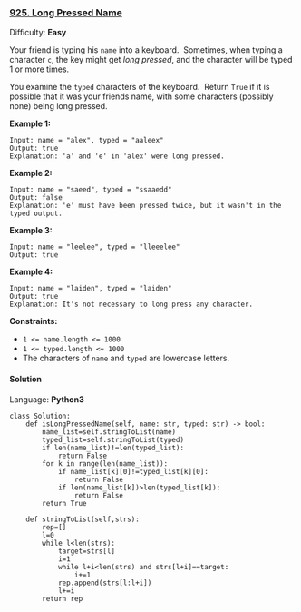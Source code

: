 ### [925\. Long Pressed Name](https://leetcode.com/problems/long-pressed-name/)

Difficulty: **Easy**


Your friend is typing his `name` into a keyboard.  Sometimes, when typing a character `c`, the key might get _long pressed_, and the character will be typed 1 or more times.

You examine the `typed` characters of the keyboard.  Return `True` if it is possible that it was your friends name, with some characters (possibly none) being long pressed.

**Example 1:**

```
Input: name = "alex", typed = "aaleex"
Output: true
Explanation: 'a' and 'e' in 'alex' were long pressed.
```

**Example 2:**

```
Input: name = "saeed", typed = "ssaaedd"
Output: false
Explanation: 'e' must have been pressed twice, but it wasn't in the typed output.
```

**Example 3:**

```
Input: name = "leelee", typed = "lleeelee"
Output: true
```

**Example 4:**

```
Input: name = "laiden", typed = "laiden"
Output: true
Explanation: It's not necessary to long press any character.
```

**Constraints:**

*   `1 <= name.length <= 1000`
*   `1 <= typed.length <= 1000`
*   The characters of `name` and `typed` are lowercase letters.


#### Solution

Language: **Python3**

```python3
class Solution:
    def isLongPressedName(self, name: str, typed: str) -> bool:
        name_list=self.stringToList(name)
        typed_list=self.stringToList(typed)
        if len(name_list)!=len(typed_list):
            return False
        for k in range(len(name_list)):
            if name_list[k][0]!=typed_list[k][0]:
                return False
            if len(name_list[k])>len(typed_list[k]):
                return False
        return True
    
    def stringToList(self,strs):
        rep=[]
        l=0
        while l<len(strs):
            target=strs[l]
            i=1
            while l+i<len(strs) and strs[l+i]==target:
                i+=1
            rep.append(strs[l:l+i])
            l+=i
        return rep
```